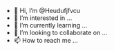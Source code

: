 - 👋 Hi, I’m @Heudufjfvcu
- 👀 I’m interested in ...
- 🌱 I’m currently learning ...
- 💞️ I’m looking to collaborate on ...
- 📫 How to reach me ...

<!---
Heudufjfvcu/Heudufjfvcu is a ✨ special ✨ repository because its `README.md` (this file) appears on your GitHub profile.
You can click the Preview link to take a look at your changes.
--->
